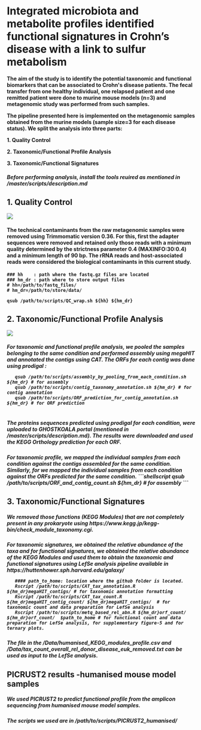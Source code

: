 <h1> Integrated microbiota and metabolite profiles identified functional signatures in Crohn’s disease with a link to sulfur metabolism </h1>

<b>     The aim of the study is to identify the potential taxonomic and functional biomarkers that can be associated to Crohn's disease patients. The fecal transfer from one healthy individual, one relapsed patient and one remitted patient were done to murine mouse models (n=3) and metagenomic study was performed from such samples.<p>
        The pipeline presented here is implemented on the metagenomic samples obtained from the murine models (sample size=3 for each disease status). We split the analysis into three parts: <p>
        1. Quality Control <p>
        2. Taxonomic/Functional Profile Analysis <p>
        3. Taxonomic/Functional Signatures <p>
<h5>Before performing analysis, install the tools reuired as mentioned in /master/scripts/description.md        
<h2> 1. Quality Control </h2>
<img src="https://github.com/abilashdurairaj/Metwaly-et-al.-2020/blob/master/pictures/QC_pipeline_fin.PNG" width: "40%" height: "30%">

<h4> The technical contaminants from the raw metagenomic samples were removed using Trimmomatic version 0.36. For this, first the adapter sequences were removed and retained only those reads with a minimum quality determined by the strictness parameter 0.4 (MAXINFO:30:0.4) and a minimum length of 90 bp. 
     The rRNA reads and host-associated reads were considered the biological contaminants in this current study. </h4>
 
   ```shellscript
### hh    : path where the fastq.gz files are located
### hm_dr : path where to store output files 
# hh=/path/to/fastq_files/
# hm_dr=/path/to/store/data/

   qsub /path/to/scripts/QC_wrap.sh ${hh} ${hm_dr}
  ```
<h2> 2. Taxonomic/Functional Profile Analysis </h2>
<img src="https://github.com/abilashdurairaj/Metwaly-et-al.-2020/blob/master/pictures/outline_analysis.PNG" width: "40%" height: "30%">
<h5>For taxonomic and functional profile analysis, we pooled the samples belonging to the same condition and performed assembly using megaHIT and annotated the contigs using CAT. The ORFs for each contig was done using prodigal :

```shellscript
   qsub /path/to/scripts/assembly_by_pooling_from_each_condition.sh ${hm_dr} # for assembly
   qsub /path/to/scripts/contig_taxonomy_annotation.sh ${hm_dr} # for contig annotation
   qsub /path/to/scripts/ORF_prediction_for_contig_annotation.sh ${hm_dr} # for ORF prediction
   
  ```
  
<h5> The proteins sequences predicted using prodigal for each condition, were uploaded to GHOSTKOALA portal (mentioned in /master/scripts/description.md). The results were downloaded and used the KEGG Orthology prediction for each ORF.
<h5> For taxonomic profile, we mapped the individual samples from each condition against the contigs assembled for the same condition. Similarly, for we mapped the individual samples from each condition against the ORFs predicted for the same condition.
```shellscript
   qsub /path/to/scripts/ORF_and_contig_count.sh ${hm_dr} # for assembly
 ```
<h2> 3. Taxonomic/Functional Signatures </h2>

<h5>We removed those functions (KEGG Modules) that are not completely present in any prokaryote using https://www.kegg.jp/kegg-bin/check_module_taxonomy.cgi. 
<h5> For taxonomic signatures, we obtained the relative abundance of the taxa and for functional signatures, we obtained the relative abundance of the KEGG Modules and used them to obtain the taxonomic and functional signatures using LefSe analysis pipeline available in https://huttenhower.sph.harvard.edu/galaxy/

```shellscript
   #### path_to_home: location where the github folder is located.
   Rscript /path/to/scripts/CAT_tax_annotation.R ${hm_dr}megaHIT_contigs/ # for taxonomic annotation formatting
   Rscript /path/to/scripts/CAT_tax_count.R ${hm_dr}megaHIT_contig_count/ ${hm_dr}megaHIT_contigs/  # for taxonomic count and data preparation for LefSe analysis
   Rscript /path/to/scripts/metq_based_rel_abn.R ${hm_dr}orf_count/ ${hm_dr}orf_count/  $path_to_home # for functional count and data preparation for LefSe analysis, for supplementary figure-5 and for ternary plots.
```
<h5> The file in the /Data/humanised_KEGG_modules_profile.csv and /Data/tax_count_overall_rel_donor_disease_euk_removed.txt can be used as input to the LefSe analysis.

<h2>  PICRUST2 results -humanised mouse model samples </h2>
<h5>    We used PICRUST2 to predict functional profile from the amplicon sequencing from humanised mouse model samples.   </h2>
<h5>   The scripts we used are in /path/to/scripts/PICRUST2_humanised/

</b>
        
